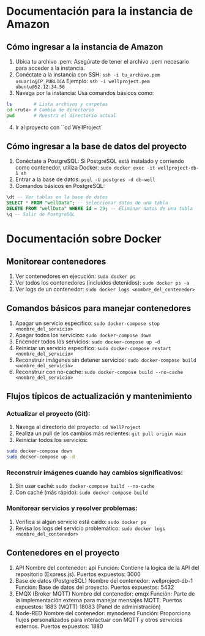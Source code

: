 # Documentación para la instancia de Amazon

## Cómo ingresar a la instancia de Amazon

1. Ubica tu archivo .pem: Asegúrate de tener el archivo .pem necesario para acceder a la instancia.
2. Conéctate a la instancia con SSH:
```ssh -i tu_archivo.pem usuario@IP_PUBLICA```
Ejemplo: `ssh -i wellproject.pem ubuntu@52.12.34.56`
3. Navega por la instancia:
Usa comandos básicos como:
```sh
ls        # Lista archivos y carpetas
cd <ruta> # Cambia de directorio
pwd       # Muestra el directorio actual
```
4. Ir al proyecto con ``cd WellProject`

## Cómo ingresar a la base de datos del proyecto

1. Conéctate a PostgreSQL: Si PostgreSQL está instalado y corriendo como contenedor, utiliza Docker:
```sudo docker exec -it wellproject-db-1 sh```
2. Entrar a la base de datos:
```psql -U postgres -d db-well```
3. Comandos básicos en PostgreSQL:
```sql
\dt -- Ver tablas en la base de datos
SELECT * FROM "wellData"; -- Seleccionar datos de una tabla
DELETE FROM "wellData" WHERE id = 29; -- Eliminar datos de una tabla
\q -- Salir de PostgreSQL
```

# Documentación sobre Docker

## Monitorear contenedores

1. Ver contenedores en ejecución:
``` sudo docker ps ```
2. Ver todos los contenedores (incluidos detenidos):
``` sudo docker ps -a ```
3. Ver logs de un contenedor:
``` sudo docker logs <nombre_del_contenedor> ```

## Comandos básicos para manejar contenedores

1. Apagar un servicio específico:
``` sudo docker-compose stop <nombre_del_servicio> ```
2. Apagar todos los servicios:
``` sudo docker-compose down ```
3. Encender todos los servicios:
``` sudo docker-compose up -d ```
4. Reiniciar un servicio específico:
``` sudo docker-compose restart <nombre_del_servicio> ```
5. Reconstruir imágenes sin detener servicios:
``` sudo docker-compose build <nombre_del_servicio> ```
6. Reconstruir con no-cache:
``` sudo docker-compose build --no-cache <nombre_del_servicio> ```

## Flujos típicos de actualización y mantenimiento

### Actualizar el proyecto (Git):

1. Navega al directorio del proyecto:
``` cd WellProject ```
2. Realiza un pull de los cambios más recientes:
``` git pull origin main ```
3. Reiniciar todos los servicios:
```sh
sudo docker-compose down
sudo docker-compose up -d
```

### Reconstruir imágenes cuando hay cambios significativos:

1. Sin usar caché:
``` sudo docker-compose build --no-cache ```
2. Con caché (más rápido):
``` sudo docker-compose build ```

### Monitorear servicios y resolver problemas:

1. Verifica si algún servicio está caído:
``` sudo docker ps ```
2. Revisa los logs del servicio problemático:
``` sudo docker logs <nombre_del_contenedor> ```

## Contenedores en el proyecto
1. API
Nombre del contenedor: api
Función: Contiene la lógica de la API del repositorio (Express.js).
Puertos expuestos: 3000
2. Base de datos (PostgreSQL)
Nombre del contenedor: wellproject-db-1
Función: Base de datos del proyecto.
Puertos expuestos: 5432
3. EMQX (Broker MQTT)
Nombre del contenedor: emqx
Función: Parte de la implementación externa para manejar mensajes MQTT.
Puertos expuestos:
1883 (MQTT)
18083 (Panel de administración)
4. Node-RED
Nombre del contenedor: mynodered
Función: Proporciona flujos personalizados para interactuar con MQTT y otros servicios externos.
Puertos expuestos: 1880

